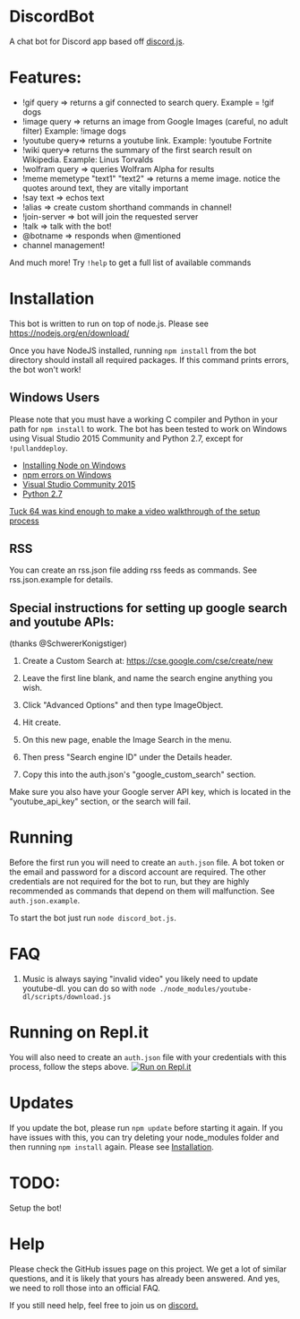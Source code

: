 # DiscordBot
A chat bot for Discord app based off <a href="https://github.com/hydrabolt/discord.js/">discord.js</a>.

# Features:
- !gif query => returns a gif connected to search query. Example = !gif dogs
- !image query => returns an image from Google Images (careful, no adult filter) Example: !image dogs
- !youtube query=> returns a youtube link. Example: !youtube Fortnite
- !wiki query=> returns the summary of the first search result on Wikipedia. Example: Linus Torvalds
- !wolfram query => queries Wolfram Alpha for results
- !meme memetype "text1" "text2" => returns a meme image. notice the quotes around text, they are vitally important
- !say text => echos text
- !alias => create custom shorthand commands in channel!
- !join-server => bot will join the requested server
- !talk => talk with the bot!
- @botname => responds when @mentioned
- channel management!

And much more! Try `!help` to get a full list of available commands

# Installation

This bot is written to run on top of node.js. Please see https://nodejs.org/en/download/

Once you have NodeJS installed, running `npm install` from the bot directory should install all required packages. If this command prints errors, the bot won't work!



## Windows Users
Please note that you must have a working C compiler and Python in your path for
`npm install` to work. The bot has been tested to work on Windows using Visual Studio 2015 Community and Python 2.7, except for `!pullanddeploy`.
* [Installing Node on Windows](http://blog.teamtreehouse.com/install-node-js-npm-windows)
* [npm errors on Windows](http://stackoverflow.com/questions/21365714/nodejs-error-installing-with-npm)
* [Visual Studio Community 2015](https://www.visualstudio.com/en-us/products/visual-studio-community-vs.aspx)
* [Python 2.7](https://www.python.org/downloads/)

[Tuck 64 was kind enough to make a video walkthrough of the setup process](https://www.youtube.com/watch?v=H-82S2jFOII)

## RSS
You can create an rss.json file adding rss feeds as commands. See rss.json.example for details.

## Special instructions for setting up google search and youtube APIs:

(thanks @SchwererKonigstiger)

1) Create a Custom Search at: https://cse.google.com/cse/create/new

2) Leave the first line blank, and name the search engine anything you wish.

3) Click "Advanced Options" and then type ImageObject.

4) Hit create.

5) On this new page, enable the Image Search in the menu.

6) Then press "Search engine ID" under the Details header.

7) Copy this into the auth.json's "google_custom_search" section.

Make sure you also have your Google server API key, which is located in the "youtube_api_key" section, or the search will fail.

# Running
Before the first run you will need to create an `auth.json` file. A bot token or the email and password for a discord account are required. The other credentials are not required for the bot to run, but they are highly recommended as commands that depend on them will malfunction. See `auth.json.example`.

To start the bot just run
`node discord_bot.js`.

# FAQ
1) Music is always saying "invalid video"
you likely need to update youtube-dl. you can do so with `node ./node_modules/youtube-dl/scripts/download.js`

# Running on Repl.it
You will also need to create an `auth.json` file with your credentials with this process, follow the steps above.
[![Run on Repl.it](https://repl.it/badge/github/chalda/DiscordBot)](https://repl.it/github/chalda/DiscordBot)

# Updates
If you update the bot, please run `npm update` before starting it again. If you have
issues with this, you can try deleting your node_modules folder and then running
`npm install` again. Please see [Installation](#Installation).

# TODO:
Setup the bot!

# Help
Please check the GitHub issues page on this project. We get a lot of similar questions, and it is likely that yours has already been answered. And yes, we need to roll those into an official FAQ.

If you still need help, feel free to join us on [discord.](https://discord.gg/m29GJBN)
